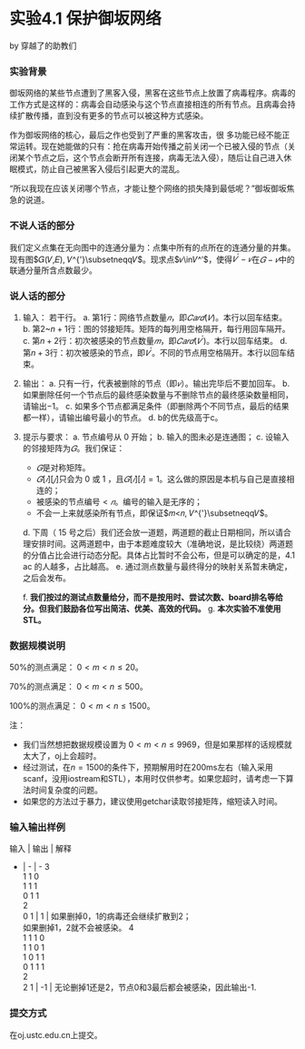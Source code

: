 # 实验4.1 保护御坂网络
by 穿越了的助教们
### 实验背景
御坂网络的某些节点遭到了黑客入侵，黑客在这些节点上放置了病毒程序。病毒的工作方式是这样的：病毒会自动感染与这个节点直接相连的所有节点。且病毒会持续扩散传播，直到没有更多的节点可以被这种方式感染。

作为御坂网络的核心，最后之作也受到了严重的黑客攻击，很 多功能已经不能正常运转。现在她能做的只有：抢在病毒开始传播之前关闭一个已被入侵的节点（关闭某个节点之后，这个节点会断开所有连接，病毒无法入侵），随后让自己进入休眠模式，防止自己被黑客入侵后引起更大的混乱。

“所以我现在应该关闭哪个节点，才能让整个网络的损失降到最低呢？”御坂御坂焦急的说道。

### 不说人话的部分
我们定义点集在无向图中的连通分量为：点集中所有的点所在的连通分量的并集。
现有图$𝐺(𝑉,𝐸), 𝑉^{'}\subsetneqq𝑉$。现求点$𝑣\in𝑉^′$，使得$𝑉^′−𝑣$在$𝐺−𝑣$中的联通分量所含点数最少。


### 说人话的部分
1. 输入： 若干行。
  a. 第1行：网络节点数量$𝑛$，即$𝐶𝑎𝑟𝑑(𝑉)$。本行以回车结束。
  b. 第2~$n+1$行：图的邻接矩阵。矩阵的每列用空格隔开，每行用回车隔开。
  c. 第$n+2$行：初次被感染的节点数量$𝑚$，即$𝐶𝑎𝑟𝑑(𝑉^′)$。本行以回车结束。
  d. 第$n+3$行：初次被感染的节点，即$𝑉^′$。不同的节点用空格隔开。本行以回车结束。

2. 输出：
  a. 只有一行，代表被删除的节点（即$𝑣$）。输出完毕后不要加回车。
  b. 如果删除任何一个节点后的最终感染数量与不删除节点的最终感染数量相同，请输出$-1$。
  c. 如果多个节点都满足条件（即删除两个不同节点，最后的结果都一样），请输出编号最小的节点。
  d. b的优先级高于c。

3. 提示与要求：
   a. 节点编号从 0 开始；
   b. 输入的图未必是连通图；
   c. 设输入的邻接矩阵为$𝐺$。我们保证：
     * $𝐺$是对称矩阵。
     * $𝐺[𝑖][𝑗]$只会为 $0$ 或 $1$ ，且$𝐺[𝑖][𝑖]=1$。这么做的原因是本机与自己是直接相连的；
     * 被感染的节点编号$<𝑛$。编号的输入是无序的；
     * 不会一上来就感染所有节点，即保证$𝑚<𝑛, 𝑉^{'}\subsetneqq𝑉$。

   d. 下周（ 15 号之后）我们还会放一道题，两道题的截止日期相同，所以请合理安排时间。这两道题中，由于本题难度较大（准确地说，是比较绕）两道题的分值占比会进行动态分配。具体占比暂时不会公布，但是可以确定的是，4.1 ac 的人越多，占比越高。
   e. 通过测点数量与最终得分的映射关系暂未确定，之后会发布。
   
   f. **我们按过的测试点数量给分，而不是按用时、尝试次数、board排名等给分。但我们鼓励各位写出简洁、优美、高效的代码。**
   g. **本次实验不准使用STL。**

### 数据规模说明
50%的测点满足： $0<m<n≤20$。

70%的测点满足： $0<m<n≤500$。

100%的测点满足： $0<m<n≤1500$。

注：

* 我们当然想把数据规模设置为 $0<m<n≤9969$，但是如果那样的话规模就太大了，oj上会超时。
* 经过测试，在$n=1500$的条件下，预期解用时在200ms左右（输入采用scanf，没用iostream和STL），本用时仅供参考。如果您超时，请考虑一下算法时间复杂度的问题。
* 如果您的方法过于暴力，建议使用getchar读取邻接矩阵，缩短读入时间。


### 输入输出样例
输入 | 输出 | 解释
- | - | -
3<br>1 1 0<br>1 1 1<br>0 1 1<br>2<br>0 1 | 1 | 如果删掉0，1的病毒还会继续扩散到2；<br>如果删掉1，2就不会被感染。
4<br>1 1 1 0<br>1 1 0 1<br>1 0 1 1<br>0 1 1 1<br>2<br>2 1 | -1 | 无论删掉1还是2，节点0和3最后都会被感染，因此输出-1.


### 提交方式
在oj.ustc.edu.cn上提交。